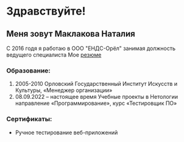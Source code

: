 # Здравствуйте!

## Меня зовут Маклакова Наталия
С 2016 годя я работаю в ООО "ЕНДС-Орёл" занимая должность ведущего специалиста
Мое  [резюме](https://docs.google.com/document/d/1w5fF9UpgNtvHqNSGoC7carrh5eqTgFNtwjvWI3wVrlk/edit?usp=sharing)

### Образование:
 1. 2005-2010 Орловский Государственный Институт Искусств и Культуры, «Менеджер организации» 
 2. 08.09.2022 – настоящее время
    Учебные проекты в Нетологии направление «Программирование», курс «Тестировщик ПО»

### Сертификаты:
- Ручное тестирование веб-приложений